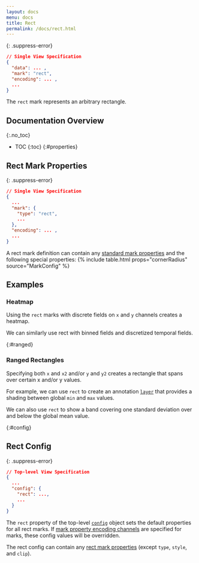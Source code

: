 ```yaml
---
layout: docs
menu: docs
title: Rect
permalink: /docs/rect.html
---
```


{: .suppress-error}

```json
// Single View Specification
{
  "data": ... ,
  "mark": "rect",
  "encoding": ... ,
  ...
}
```

The `rect` mark represents an arbitrary rectangle.

## Documentation Overview

{:.no_toc}

<!-- prettier-ignore -->
- TOC
{:toc}
{:#properties}

## Rect Mark Properties

{: .suppress-error}

```json
// Single View Specification
{
  ...
  "mark": {
    "type": "rect",
    ...
  },
  "encoding": ... ,
  ...
}
```

A rect mark definition can contain any [standard mark properties](mark.html#mark-def) and the following special properties: {% include table.html props="cornerRadius" source="MarkConfig" %}

## Examples

### Heatmap

Using the `rect` marks with discrete fields on `x` and `y` channels creates a heatmap.

<span class="vl-example" data-name="rect_heatmap"></span>

We can similarly use rect with binned fields and discretized temporal fields.

<span class="vl-example" data-name="rect_binned_heatmap"></span>

<span class="vl-example" data-name="rect_heatmap_weather"></span>

{:#ranged}

### Ranged Rectangles

Specifying both `x` and `x2` and/or `y` and `y2` creates a rectangle that spans over certain x and/or y values.

For example, we can use `rect` to create an annotation [`layer`](layer.html) that provides a shading between global `min` and `max` values.

<span class="vl-example" data-name="layer_rect_extent"></span>

We can also use `rect` to show a band covering one standard deviation over and below the global mean value.

<span class="vl-example" data-name="layer_global_mean_dev"></span>

{:#config}

## Rect Config

{: .suppress-error}

```json
// Top-level View Specification
{
  ...
  "config": {
    "rect": ...,
    ...
  }
}
```

The `rect` property of the top-level [`config`](config.html) object sets the default properties for all rect marks. If [mark property encoding channels](encoding.html#mark-prop) are specified for marks, these config values will be overridden.

The rect config can contain any [rect mark properties](#properties) (except `type`, `style`, and `clip`).
